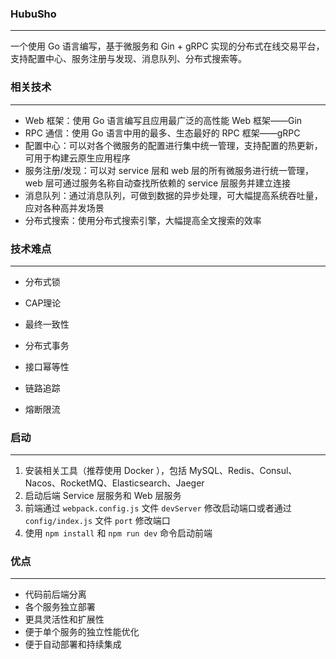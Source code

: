 ### HubuSho

---

一个使用 Go 语言编写，基于微服务和 Gin + gRPC 实现的分布式在线交易平台，支持配置中心、服务注册与发现、消息队列、分布式搜索等。

### 相关技术

---

- Web 框架：使用 Go 语言编写且应用最广泛的高性能 Web 框架——Gin
- RPC 通信：使用 Go 语言中用的最多、生态最好的 RPC 框架——gRPC
- 配置中心：可以对各个微服务的配置进行集中统一管理，支持配置的热更新，可用于构建云原生应用程序
- 服务注册/发现：可以对 service 层和 web 层的所有微服务进行统一管理，web 层可通过服务名称自动查找所依赖的 service 层服务并建立连接
- 消息队列：通过消息队列，可做到数据的异步处理，可大幅提高系统吞吐量，应对各种高并发场景
- 分布式搜索：使用分布式搜索引擎，大幅提高全文搜索的效率

### 技术难点

---

- 分布式锁
- CAP理论
- 最终一致性

- 分布式事务
- 接口幂等性
- 链路追踪
- 熔断限流

### 启动

---

1. 安装相关工具（推荐使用 Docker ），包括 MySQL、Redis、Consul、Nacos、RocketMQ、Elasticsearch、Jaeger
2. 启动后端 Service 层服务和 Web 层服务
3. 前端通过 `webpack.config.js` 文件 `devServer` 修改启动端口或者通过 `config/index.js` 文件 `port` 修改端口
4. 使用 `npm install` 和 `npm run dev` 命令启动前端

### 优点

---

- 代码前后端分离
- 各个服务独立部署
- 更具灵活性和扩展性
- 便于单个服务的独立性能优化
- 便于自动部署和持续集成



